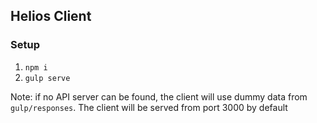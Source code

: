 ## Helios Client

### Setup

1. `npm i`
2. `gulp serve`

Note: if no API server can be found, the client will use dummy data from `gulp/responses`.
The client will be served from port 3000 by default
